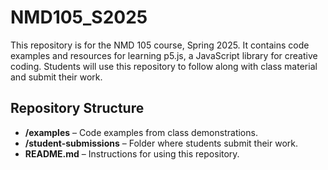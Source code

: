 # NMD105_S2025

This repository is for the NMD 105 course, Spring 2025. It contains code examples and resources for learning p5.js, a JavaScript library for creative coding. Students will use this repository to follow along with class material and submit their work.

## Repository Structure
- **/examples** – Code examples from class demonstrations.  
- **/student-submissions** – Folder where students submit their work.  
- **README.md** – Instructions for using this repository.  
